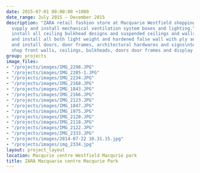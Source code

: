 ```yaml
---
date: 2015-07-01 00:00:00 +1000
date_range: July 2015 – December 2015
description: "ZARA retail fashion store at Macquarie Westfield shopping centre \n\nDesign,
  supply and install mechanical ventilation system boxes and lighting.\nSupply and
  install all ceiling bulkhead designs and suspended ceilings and walls\nDesign, supply
  and install all both light weight and hardened false wall with ply and MDF boards\nSupply
  and install doors, door frames, architectural hardwares and signs\nSupply and Install
  shop front walls, ceilings, bulkheads, doors door frames and display podiums.\n"
group: projects
image_files:
- "/projects/images/IMG_2298.JPG"
- "/projects/images/IMG_2285-1.JPG"
- "/projects/images/IMG_2234.JPG"
- "/projects/images/IMG_2168.JPG"
- "/projects/images/IMG_1843.JPG"
- "/projects/images/IMG_2166.JPG"
- "/projects/images/IMG_2123.JPG"
- "/projects/images/IMG_1847.JPG"
- "/projects/images/IMG_1975.JPG"
- "/projects/images/IMG_2120.JPG"
- "/projects/images/IMG_2118.JPG"
- "/projects/images/IMG_2122.JPG"
- "/projects/images/IMG_2333.JPG"
- "/projects/images/2014-07-22 10.31.15.jpg"
- "/projects/images/img_2334.jpg"
layout: project_layout
location: Macqurie centre Westfield Macqurie park
title: ZARA Macquarie centre Macqurie Park
---
```


